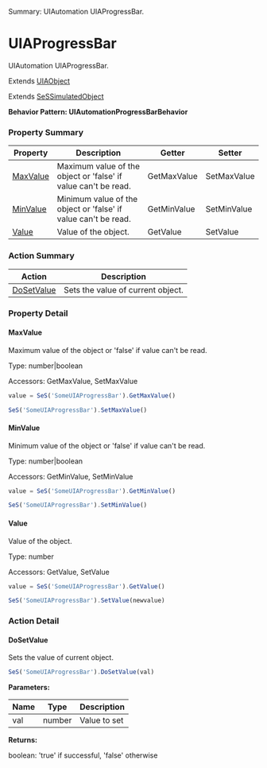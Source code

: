 Summary: UIAutomation UIAProgressBar.

# UIAProgressBar

UIAutomation UIAProgressBar.
 
Extends [UIAObject](UIAObject.md)

Extends [SeSSimulatedObject](SeSSimulatedObject.md)





**Behavior Pattern: UIAutomationProgressBarBehavior**


<!-- ============================== property summary ========================== -->



### Property Summary
| **Property** | **Description** | **Getter** | **Setter** |
| ------------ | --------------- | ---------- | ---------- |
| [MaxValue](#maxvalue) | Maximum value of the object or 'false' if value can't be read. | GetMaxValue | SetMaxValue |
| [MinValue](#minvalue) | Minimum value of the object or 'false' if value can't be read. | GetMinValue | SetMinValue |
| [Value](#value) | Value of the object. | GetValue | SetValue |



<!-- ============================== action summary ========================== -->



### Action Summary
|  **Action** | **Description** | 
| ----------- | --------------- |
|  [DoSetValue](#dosetvalue) | Sets the value of current object. |



<!-- ============================== property detail ========================== -->

### Property Detail

<a name="MaxValue"></a>
#### MaxValue

Maximum value of the object or 'false' if value can't be read.



Type: number|boolean


Accessors: GetMaxValue, SetMaxValue

```javascript
value = SeS('SomeUIAProgressBar').GetMaxValue()

SeS('SomeUIAProgressBar').SetMaxValue()
```


<a name="MinValue"></a>
#### MinValue

Minimum value of the object or 'false' if value can't be read.



Type: number|boolean


Accessors: GetMinValue, SetMinValue

```javascript
value = SeS('SomeUIAProgressBar').GetMinValue()

SeS('SomeUIAProgressBar').SetMinValue()
```


<a name="Value"></a>
#### Value

Value of the object.



Type: number


Accessors: GetValue, SetValue

```javascript
value = SeS('SomeUIAProgressBar').GetValue()

SeS('SomeUIAProgressBar').SetValue(newvalue)
```




<!-- ============================== action detail ========================== -->

### Action Detail

<a name="DoSetValue"></a>    
#### DoSetValue

Sets the value of current object.

```javascript
SeS('SomeUIAProgressBar').DoSetValue(val)
```


**Parameters:**

|  **Name** | **Type** | **Description** |
| ---------- | -------- | --------------- |
| val | number |  Value to set |




**Returns:**

boolean: 'true' if successful, 'false' otherwise



<a name="see.also.uiaprogressbar.dosetvalue"></a>

  

